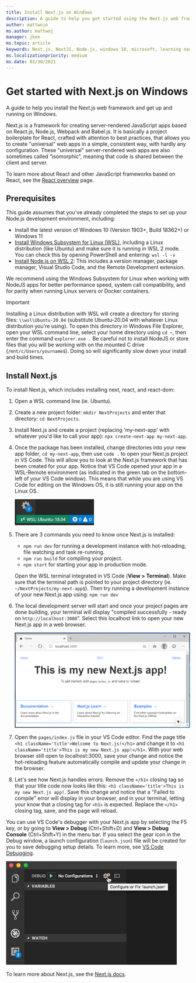 ```yaml
---
title: Install Next.js on Windows
description: A guide to help you get started using the Next.js web frameworks on Windows Subsystem for Linux.
author: mattwojo 
ms.author: mattwoj 
manager: jken
ms.topic: article
keywords: Next.js, NextJS, Node.js, windows 10, microsoft, learning nodejs, node on windows, node on wsl, node on linux on windows, install node on windows, nodejs with vs code, develop with node on windows, develop with nodejs on windows, install node on WSL, NodeJS on Windows Subsystem for Linux
ms.localizationpriority: medium
ms.date: 03/30/2021
---
```


# Get started with Next.js on Windows

A guide to help you install the Next.js web framework and get up and running on Windows.

Next.js is a framework for creating server-rendered JavaScript apps based on React.js, Node.js, Webpack and Babel.js. It is basically a project boilerplate for React, crafted with attention to best practices, that allows you to create "universal" web apps in a simple, consistent way, with hardly any configuration. These "universal" server-rendered web apps are also sometimes called “isomorphic”, meaning that code is shared between the client and server.

To learn more about React and other JavaScript frameworks based on React, see the [React overview](./react-overview.md) page.

## Prerequisites

This guide assumes that you've already completed the steps to set up your Node.js development environment, including:

- Install the latest version of Windows 10 (Version 1903+, Build 18362+) or Windows 11
- [Install Windows Subsystem for Linux (WSL)](/windows/wsl/install-win10), including a Linux distribution (like Ubuntu) and make sure it is running in WSL 2 mode. You can check this by opening PowerShell and entering: `wsl -l -v`
- [Install Node.js on WSL 2](./nodejs-on-wsl.md): This includes a version manager, package manager, Visual Studio Code, and the Remote Development extension.

We recommend using the Windows Subsystem for Linux when working with NodeJS apps for better performance speed, system call compatibility, and for parity when running Linux servers or Docker containers.

> [!IMPORTANT]
> Installing a Linux distribution with WSL will create a directory for storing files: `\\wsl\Ubuntu-20.04` (substitute Ubuntu-20.04 with whatever Linux distribution you're using). To open this directory in Windows File Explorer, open your WSL command line, select your home directory using `cd ~`, then enter the command `explorer.exe .` Be careful not to install NodeJS or store files that you will be working with on the mounted C drive (`/mnt/c/Users/yourname$`). Doing so will significantly slow down your install and build times.

## Install Next.js

To install Next.js, which includes installing next, react, and react-dom:

1. Open a WSL command line (ie. Ubuntu).

2. Create a new project folder: `mkdir NextProjects` and enter that directory: `cd NextProjects`.

3. Install Next.js and create a project (replacing 'my-next-app' with whatever you'd like to call your app): `npx create-next-app my-next-app`.

4. Once the package has been installed, change directories into your new app folder, `cd my-next-app`, then use `code .` to open your Next.js project in VS Code. This will allow you to look at the Next.js framework that has been created for your app. Notice that VS Code opened your app in a WSL-Remote environment (as indicated in the green tab on the bottom-left of your VS Code window). This means that while you are using VS Code for editing on the Windows OS, it is still running your app on the Linux OS.

    ![WSL-Remote Extension](../../images/wsl-remote-extension.png)

5. There are 3 commands you need to know once Next.js is installed:

    - `npm run dev` for running a development instance with hot-reloading, file watching and task re-running.
    - `npm run build` for compiling your project.
    - `npm start` for starting your app in production mode.

    Open the WSL terminal integrated in VS Code (**View > Terminal**). Make sure that the terminal path is pointed to your project directory (ie. `~/NextProjects/my-next-app$`). Then try running a development instance of your new Next.js app using: `npm run dev`

6. The local development server will start and once your project pages are done building, your terminal will display "compiled successfully - ready on `http://localhost:3000`". Select this localhost link to open your new Next.js app in a web browser.

    ![Your Next.js app running in localhost:3000](../../images/next-app.png)

7. Open the `pages/index.js` file in your VS Code editor. Find the page title `<h1 className='title'>Welcome to Next.js!</h1>` and change it to `<h1 className='title'>This is my new Next.js app!</h1>`. With your web browser still open to localhost:3000, save your change and notice the hot-reloading feature automatically compile and update your change in the browser.

8. Let's see how Next.js handles errors. Remove the `</h1>` closing tag so that your title code now looks like this: `<h1 className='title'>This is my new Next.js app!`. Save this change and notice that a "Failed to compile" error will display in your browser, and in your terminal, letting your know that a closing tag for `<h1>` is expected. Replace the `</h1>` closing tag, save, and the page will reload.

You can use VS Code's debugger with your Next.js app by selecting the F5 key, or by going to **View > Debug** (Ctrl+Shift+D) and **View > Debug Console** (Ctrl+Shift+Y) in the menu bar. If you select the gear icon in the Debug window, a launch configuration (`launch.json`) file will be created for you to save debugging setup details. To learn more, see [VS Code Debugging](https://code.visualstudio.com/docs/nodejs/nodejs-debugging).

![VS Code debug window and launch.json config icon](../../images/vscode-debug-launch-configuration.png)

To learn more about Next.js, see the [Next.js docs](https://nextjs.org/docs).
